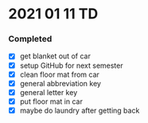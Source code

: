 # 2021 01 11 TD

### Completed
- [x] get blanket out of car
- [x] setup GitHub for next semester
- [x] clean floor mat from car
- [x] general abbreviation key
- [x] general letter key
- [x] put floor mat in car 
- [x] maybe do laundry after getting back
